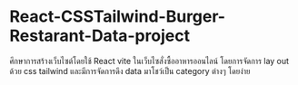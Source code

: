 ﻿# React-CSSTailwind-Burger-Restarant-Data-project
ศึกษาการสร้างเว็บไซต์โดยใช้ React vite ในเว็บไซสั่งซื้ออาหารออนไลน์ โดยการจัดการ lay out ด้วย css tailwind และมีการจัดการดึง data มาโชว์เป็น category ต่างๆ โดยง่าย
